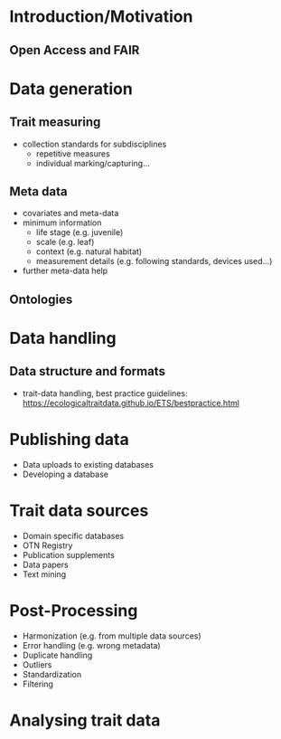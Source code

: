 # Introduction/Motivation
## Open Access and FAIR

# Data generation
## Trait measuring
- collection standards for subdisciplines
  - repetitive measures
  - individual marking/capturing...

## Meta data
- covariates and meta-data
- minimum information
  - life stage (e.g. juvenile)
  - scale (e.g. leaf)
  - context (e.g. natural habitat)
  - measurement details (e.g. following standards, devices used...)
- further meta-data help

## Ontologies


# Data handling 
## Data structure and formats
- trait-data handling, best practice guidelines: https://ecologicaltraitdata.github.io/ETS/bestpractice.html

# Publishing data
- Data uploads to existing databases
- Developing a database

# Trait data sources
- Domain specific databases
- OTN Registry
- Publication supplements
- Data papers
- Text mining

# Post-Processing
- Harmonization (e.g. from multiple data sources)
- Error handling (e.g. wrong metadata)
- Duplicate handling
- Outliers
- Standardization
- Filtering

# Analysing trait data
